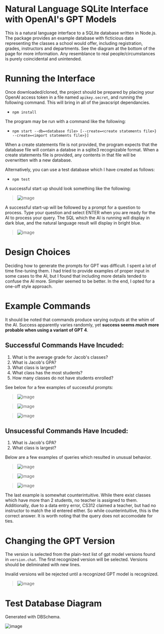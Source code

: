 # Natural Language SQLite Interface with OpenAI's GPT Models

This is a natural language interface to a SQLite database written in Node.js. 
The package provides an example database with ficticious data representing the classes a school would offer, including registration, grades, instructors and departments. See the diagram at the bottom of the page for more information.
Any resemblance to real people/circumstances is purely coincidental and unintended.


# Running the Interface

Once downloaded/cloned, the project should be prepared by placing your OpenAI access token in a file named  ```apikey.secret```, and running the following command. This will bring in all of the javacsript dependancies.
* ```npm install```

The program may be run with a command like the following:
* ```npm start --db=<database file> [--create=<create statements file>} --create=<import statements file>}]```

When a create statements file is not provided, the program expects that the database file will contain a databse in a sqlite3 recognizable format. When a create statements file is provided, any contents in that file will be overwritten with a new database.

Alternatively, you can use a test database which I have created as follows:
* ```npm test```

A successful start up should look something like the following:

> ![image](https://github.com/vviseguy/Natural-Language-SQLite/assets/16418680/b8060e9b-2965-4853-a6e6-d2f54de81f85)

A successful start-up will be followed by a prompt for a question to process. Type your question and select ENTER when you are ready for the AI to process your query. The SQL which the AI is running will display in dark blue, and the natural language result will display in bright blue.

> ![image](https://github.com/vviseguy/Natural-Language-SQLite/assets/16418680/eae54b18-6c4a-475e-bfa2-92d43b44ab69)


# Design Choices
Deciding how to generate the prompts for GPT was difficult. I spent a lot of time fine-tuning them. I had tried to provide examples of proper input in some cases to the AI, but I found that including more details tended to confuse the AI more. Simpler seemed to be better. In the end, I opted for a one-off style approach.


# Example Commands
It should be noted that commands produce varying outputs at the whim of the AI. Success apparently varies randomly, yet **success seems *much* more probable when using a variant of GPT 4**. 

## Successful Commands Have Incuded:
1. What is the average grade for Jacob's classes?
1. What is Jacob's GPA?
1. What class is largest?
1. What class has the most students?
1. How many classes do not have students enrolled?

See below for a few examples of successful prompts:

> ![image](https://github.com/vviseguy/Natural-Language-SQLite/assets/16418680/69ee6917-14c7-49c5-93aa-4b3292e91b74)

> ![image](https://github.com/vviseguy/Natural-Language-SQLite/assets/16418680/7981532c-ebf8-4d15-a507-d0fcf68e321b)

> ![image](https://github.com/vviseguy/Natural-Language-SQLite/assets/16418680/8ed965ff-562e-4f5a-abd5-c3f6ca5ebaa6)


## Unsucessful Commands Have Incuded:
1. What is Jacob's GPA?
1. What class is largest?

Below are a few examples of queries which resulted in unusual behavior.

> ![image](https://github.com/vviseguy/Natural-Language-SQLite/assets/16418680/449ae9c9-577c-41ad-bbe6-bb654700f15c)

> ![image](https://github.com/vviseguy/Natural-Language-SQLite/assets/16418680/26280866-c8ea-43e3-a010-194532d80dd2)

> ![image](https://github.com/vviseguy/Natural-Language-SQLite/assets/16418680/74c10d66-892e-4521-9662-7c61b1243c0c)

The last example is somewhat counterintuitive. While there exist classes which have more than 2 students, no teacher is assigned to them. Additionally, due to a data entry error, CS312 claimed a teacher, but had no instructor to match the id entered either. So while counterintuitive, this is the correct answer. It is worth noting that the query does not accomodate for ties.


# Changing the GPT Version
The version is selected from the plain-text list of gpt model versions found in ```version.chat```. The first recognized version will be selected. Versions should be deliminated with new lines.

Invalid versions will be rejected until a recognized GPT model is recognized.

> ![image](https://github.com/vviseguy/Natural-Language-SQLite/assets/16418680/3df335af-b66a-4ec2-968e-fbdcae10d46e)


# Test Database Diagram
Generated with DBSchema.

![image](https://github.com/vviseguy/Natural-Language-SQLite/assets/16418680/084096cf-74f6-405c-a151-ec4944d17a50)




